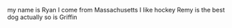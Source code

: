 my name is Ryan
I come from Massachusetts
I like hockey
Remy is the best dog
actually so is Griffin
